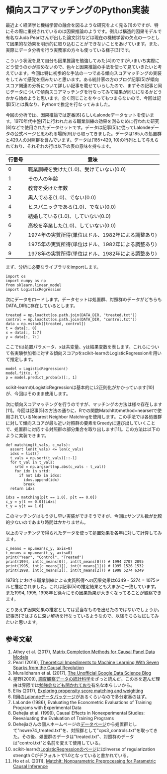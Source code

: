 # 傾向スコアマッチングのPython実装

最近よく経済学と機械学習の融合を図るような研究をよく見る[1]のですが、特にその際に重視されているのは因果推論のようです。例えば構造的因果モデルで有名なJuda Pearlさんが出した論文[2]などは現在の機械学習の欠点の一つとして因果的な効果を明示的に取り込むことができないことをあげています。また、実際にデータ分析を行う実務家の方々も使っている様子[3]です。

こういう状況を見て自分も因果推論を勉強してみた[4]のですがいまいち実際にどう使うのかが掴めないので、色々と因果推論の手法を使って見ていきたいと考えています。今回は特に初歩的な手法の一つである傾向スコアマッチングの実装をしてみて感覚を掴みたいと思います。ある統計家の方のブログ記事[5]が傾向スコア関連の分析について詳しい記事を載せていらしたので、まずその記事と同じデータについて傾向スコアマッチングを行なってみて結果が同じになるかどうかから始めようと思います。全く同じことをやってもつまらないので、今回は記事[5]とは異なり、Pythonで推定を行なってみました。

今回の分析では、因果推論では定番[6]らしいLalondeデータセットを使います。1970年代中盤[7]に行われたある職業訓練の効果を測るために行われた研究[8]などで使用されたデータセットです。データは記事[5]に従ってLalondeデータの公式ページと思われる場所[9]から取ってきました。データは185人の処置群と429人の対照群を含んでいます。データは(185+429, 10)の行列として与えられており、それぞれの行は以下の表の意味を持ちます。

| 行番号 | 意味 |
| --- | --- |
| 0 | 職業訓練を受けた(1.0)、受けていない(0.0) |
| 1 | その人の年齢 |
| 2 | 教育を受けた年数 |
| 3 | 黒人である(1.0)、でない(0.0) |
| 4 | ヒスパニックである(1.0)、でない(0.0) |
| 5 | 結婚している(1.0)、していない(0.0) |
| 6 | 高校を卒業した(1.0)、していない(0.0) |
| 7 | 1974年の実質所得(単位はドル、1982年による調整あり) |
| 8 | 1975年の実質所得(単位はドル、1982年による調整あり) |
| 9 | 1978年の実質所得(単位はドル、1982年による調整あり) |

まず、分析に必要なライブラリをimportします。

```
import os
import numpy as np
from sklearn.linear_model
import LogisticRegression
```

次にデータをロードします。データセットは処置群、対照群のデータがどちらもDATA_DIRに存在しているとします。

```
treated = np.loadtxt(os.path.join(DATA_DIR, "treated.txt"))
control = np.loadtxt(os.path.join(DATA_DIR, "control.txt"))
data = np.vstack([treated, control])
t = data[:, 0]
x = data[:, 1:7]
y = data[:, 7:]
```

ここでtは処置パラメータ、xは共変量、yは結果変数を表します。これらについて各実験参加者に対する傾向スコアpをscikit-learnのLogisticRegressionを用いて推定します。

```
model = LogisticRegression()
model.fit(x, t)
p = model.predict_proba(x)[:, 1]
```

scikit-learnのLogisticRegressionは基本的にL2正則化がかかっています[10]が、今回はそのまま使用します。

次に傾向スコアマッチングを行うのですが、マッチングの方法は様々存在します[11]。今回は記事[5]の方法の通りに、Rでの関数MatchItのmethod=nearsetで使用されているNearest Neighbor Matchingを使用します。この手法では各処置群に対して傾向スコアが最も近い対照群の要素をGreedyに選び出していくことで、処置群に対応する対照群の部分集合を取り出します[11]。この方法は以下のように実装できます。

```
def matching(t_vals, c_vals):
  assert len(t_vals) <= len(c_vals)
  idxs = list()
  t_vals = np.sort(t_vals)[::-1]
  for t_val in t_vals:
    srtd = np.argsort(np.abs(c_vals - t_val))
    for idx in srtd:
      if not idx in idxs:
        idxs.append(idx)
        break
  return idxs

idxs = matching(p[t == 1.0], p[t == 0.0])
c_y = y[t == 0.0][idxs]
t_y = y[t == 1.0]
```

このマッチングはもう少し早い実装ができそうですが、今回はサンプル数が比較的少ないのであまり時間はかかりません。

以上のマッチングで得られたデータを使って処置効果を各年に対して計算してみます。

```
c_means = np.mean(c_y, axis=0)
t_means = np.mean(t_y, axis=0)
print("Year", "Control", "Treated")
print(1994, int(c_means[0]), int(t_means[0])) # 1994 2707 2095
print(1995, int(c_means[1]), int(t_means[1])) # 1995 1526 1532
print(1998, int(c_means[2]), int(t_means[2])) # 1998 5274 6349
```

1978年における職業訓練による実質所得への因果効果は6349 - 5274 = 1075ドルと推定されました。これは記事(5)の推定結果とも大まかに一致しています。また1994, 1995, 1998年と徐々にその因果効果が大きくなってることが観察できます。

とりあえず因果効果の推定としては妥当なものを出せたのではないでしょうか。記事[5]ではさらに深い解析を行なっているようなので、以降そちらも試してみたいと思います。

## 参考文献

1. Athey et al. (2017), [Matrix Completion Methods for Causal Panel Data Models](https://arxiv.org/abs/1710.10251)
1. Pearl (2018), [Theoretical Impediments to Machine Learning With Seven Sparks from the Causal Revolution](https://arxiv.org/abs/1801.04016)
1. Muralidharan et al. (2017), [The Unofficial Google Data Science Blog](http://www.unofficialgoogledatascience.com/2017/01/causality-in-machine-learning.html)
1. 星野(2009), [調査観察データの統計科学](https://www.iwanami.co.jp/book/b257892.html)をざっと読んだ。この本を選んだ理由は界隈では[勉強会なども開かれており](http://takehiko-i-hayashi.hatenablog.com/entry/20120427/1335475881)有名な本らしいから。
1. Ellis (2017), [Exploring propensity score matching and weighting](http://ellisp.github.io/blog/2017/04/09/propensity-v-regression)
1. [R用のLalondeデータパッケージ](https://github.com/jjchern/lalonde)があるくらいなので多分定番のはず。
1. LaLonde (1986), Evaluating the Econometric Evaluations of Training Programs with Experimental Data
1. Dehejia et al. (1999), Causal Effects in Nonexperimental Studies: Reevaluating the Evaluation of Training Programs
1. Dehejiaさんの個人ホームページの[データページ](http://users.nber.org/~rdehejia/nswdata2.html)から処置群として"nswre74_treated.txt"を、対照群として"cps3_controls.txt"を取ってきた。その後、処置群のデータは"treated.txt"、対照群のデータは"control.txt"と名前を変えて使用している。
1. scikit-learnの[LogisticRegressionのページ](http://scikit-learn.org/stable/modules/generated/sklearn.linear_model.LogisticRegression.html)にはInverse of regularization strength Cがデフォルトで1.0となっていると書かれている。
1. Ho et al. (2011), [MatchIt: Nonparametric Preprocessing for Parametric Causal Inference](https://imai.princeton.edu/research/files/matchit.pdf)
